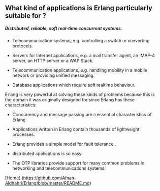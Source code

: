 ## What kind of applications is Erlang particularly suitable for ?

##### Distributed, reliable, soft real-time concurrent systems.

* Telecommunication systems, e.g. controlling a switch or converting protocols.

* Servers for Internet applications, e.g. a mail transfer agent, an IMAP-4 server, an HTTP server or a WAP Stack.

* Telecommunication applications, e.g. handling mobility in a mobile network or providing unified messaging.

* Database applications which require soft realtime behaviour.

Erlang is very powerful at solving these kinds of problems because this is the domain it was originally designed for since Erlang has these characteristics:

* Concurrency and message passing are a essential characteristics of Erlang. 

* Applications written in Erlang contain thousands of lightweight processes. 

* Erlang provides a simple model for fault tolerance .

*  distributed applications is so easy. 

* The OTP libraries provide support for many common problems in networking and telecommunications systems.



[Home] (https://github.com/Afnan-Aldhahri/Erlang/blob/master/README.md) 
